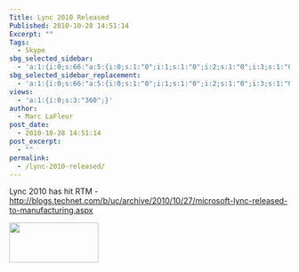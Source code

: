 ```yaml
---
Title: Lync 2010 Released
Published: 2010-10-28 14:51:14
Excerpt: ""
Tags:
  - Skype
sbg_selected_sidebar:
  - 'a:1:{i:0;s:66:"a:5:{i:0;s:1:"0";i:1;s:1:"0";i:2;s:1:"0";i:3;s:1:"0";i:4;s:1:"0";}";}'
sbg_selected_sidebar_replacement:
  - 'a:1:{i:0;s:66:"a:5:{i:0;s:1:"0";i:1;s:1:"0";i:2;s:1:"0";i:3;s:1:"0";i:4;s:1:"0";}";}'
views:
  - 'a:1:{i:0;s:3:"360";}'
author:
  - Marc LaFleur
post_date:
  - 2010-10-28 14:51:14
post_excerpt:
  - ""
permalink:
  - /lync-2010-released/
---
```

Lync 2010 has hit RTM - <a title="http://blogs.technet.com/b/uc/archive/2010/10/27/microsoft-lync-released-to-manufacturing.aspx" href="http://blogs.technet.com/b/uc/archive/2010/10/27/microsoft-lync-released-to-manufacturing.aspx">http://blogs.technet.com/b/uc/archive/2010/10/27/microsoft-lync-released-to-manufacturing.aspx</a>

<a rel="attachment wp-att-169" href="http://massivescale.com.crowfoot.arvixe.com/pages/?attachment_id=169"><img class="alignnone size-full wp-image-169" title="mslync-logo" src="http://massivescale.com.crowfoot.arvixe.com/pages/wp-content/uploads/2011/03/mslync-logo.png" alt="" width="160" height="72" /></a>

<img src="http://gotspeech.net/aggbug.aspx?PostID=10913" alt="" width="1" height="1" />